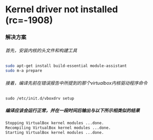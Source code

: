# Kernel driver not installed (rc=-1908)

### 解决方案

###### 首先，安装内核的头文件和构建工具

```bash
sudo apt-get install build-essential module-assistant
sudo m-a prepare
```

###### 接着，编译先前在错误报告中所提到的那个virtualbox内核驱动程序命令

`sudo /etc/init.d/vboxdrv setup`

##### 编译应该会运行正常，并在一段时间后输出与以下所示相类似的结果

```bash
Stopping VirtualBox kernel modules ...done.
Recompiling VirtualBox kernel modules ...done.
Starting VirtualBox kernel modules ...done.
```
